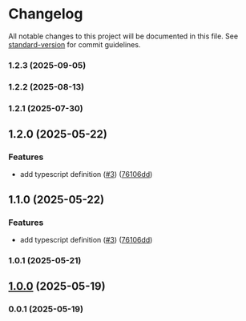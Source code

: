 # Changelog

All notable changes to this project will be documented in this file. See [standard-version](https://github.com/conventional-changelog/standard-version) for commit guidelines.

### 1.2.3 (2025-09-05)

### 1.2.2 (2025-08-13)

### 1.2.1 (2025-07-30)

## 1.2.0 (2025-05-22)


### Features

* add typescript definition ([#3](https://github.com/kikobeats/null-prototype-object/issues/3)) ([76106dd](https://github.com/kikobeats/null-prototype-object/commit/76106dd02d1d1258d969738e56e53cd30a55aa20))

## 1.1.0 (2025-05-22)


### Features

* add typescript definition ([#3](https://github.com/kikobeats/null-prototype-object/issues/3)) ([76106dd](https://github.com/kikobeats/null-prototype-object/commit/76106dd02d1d1258d969738e56e53cd30a55aa20))

### 1.0.1 (2025-05-21)

## [1.0.0](https://github.com/kikobeats/null-prototype-object/compare/v0.0.1...v1.0.0) (2025-05-19)

### 0.0.1 (2025-05-19)
